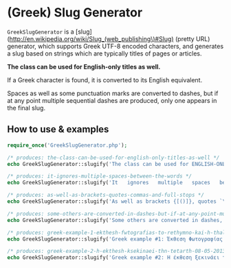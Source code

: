 # (Greek) Slug Generator

```GreekSlugGenerator``` is a [slug](http://en.wikipedia.org/wiki/Slug_(web_publishing\)#Slug) (pretty URL) generator, which supports Greek UTF-8 encoded characters, and generates a slug based on strings which are typically titles of pages or articles.

**The class can be used for English-only titles as well.**

If a Greek character is found, it is converted to its English equivalent.

Spaces as well as some punctuation marks are converted to dashes, but if at any point multiple sequential dashes are produced, only one appears in the final slug.

## How to use & examples

```php
require_once('GreekSlugGenerator.php');

/* produces: the-class-can-be-used-for-english-only-titles-as-well */
echo GreekSlugGenerator::slugify('The class can be used for ENGLISH-ONLY titles as well');

/* produces: it-ignores-multiple-spaces-between-the-words */
echo GreekSlugGenerator::slugify('It   ignores   multiple   spaces   between   the   words');

/* produces: as-well-as-brackets-quotes-commas-and-full-stops */
echo GreekSlugGenerator::slugify('As well as brackets {[()]}, quotes `\'", commas, and full stops.');

/* produces: some-others-are-converted-in-dashes-but-if-at-any-point-multiple-sequential-dashes-are-produced-only-one-appears- */
echo GreekSlugGenerator::slugify('Some others are converted in dashes, but if at any point multiple sequential dashes are produced, only one appears: \/_-');

/* produces: greek-example-1-ekthesh-fwtografias-to-rethymno-kai-h-thalassa-hmeres-rethymnoy-2013 */
echo GreekSlugGenerator::slugify('Greek example #1: Έκθεση Φωτογραφίας «Το Ρέθυμνο και η Θάλασσα» - "Ημέρες Ρεθύμνου" 2013');

/* produces: greek-example-2-h-ekthesh-ksekinaei-thn-tetarth-08-05-2013-kai-wra-20-45-h-diarkeia-ths-ektheshs-tha-einai-apo-08-05-ews-07-06 */
echo GreekSlugGenerator::slugify('Greek example #2: Η έκθεση ξεκινάει την Τετάρτη 08/05/2013 και ώρα 20:45. Η διάρκεια της έκθεσης θα είναι από 08/05 έως 07/06');
```
